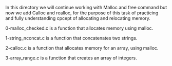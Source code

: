 In this directory we will continue working with Malloc and free command but now
we add Calloc and realloc, for the purpose of this task of practicing and fully
understanding cpcept of allocating and relocating memory.

0-malloc_checked.c is a function that allocates memory using malloc.

1-string_nconcat.c is a function that concatenates two strings.

2-calloc.c is a function that allocates memory for an array, using malloc.

3-array_range.c is a function that creates an array of integers.
